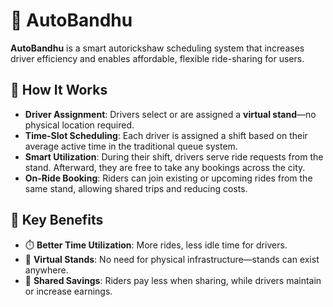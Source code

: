 # 🚖 AutoBandhu

**AutoBandhu** is a smart autorickshaw scheduling system that increases driver efficiency and enables affordable, flexible ride-sharing for users.

## 🔧 How It Works

- **Driver Assignment**: Drivers select or are assigned a **virtual stand**—no physical location required.
- **Time-Slot Scheduling**: Each driver is assigned a shift based on their average active time in the traditional queue system.
- **Smart Utilization**: During their shift, drivers serve ride requests from the stand. Afterward, they are free to take any bookings across the city.
- **On-Ride Booking**: Riders can join existing or upcoming rides from the same stand, allowing shared trips and reducing costs.

## 🎯 Key Benefits

- ⏱️ **Better Time Utilization**: More rides, less idle time for drivers.
- 📍 **Virtual Stands**: No need for physical infrastructure—stands can exist anywhere.
- 💸 **Shared Savings**: Riders pay less when sharing, while drivers maintain or increase earnings.
